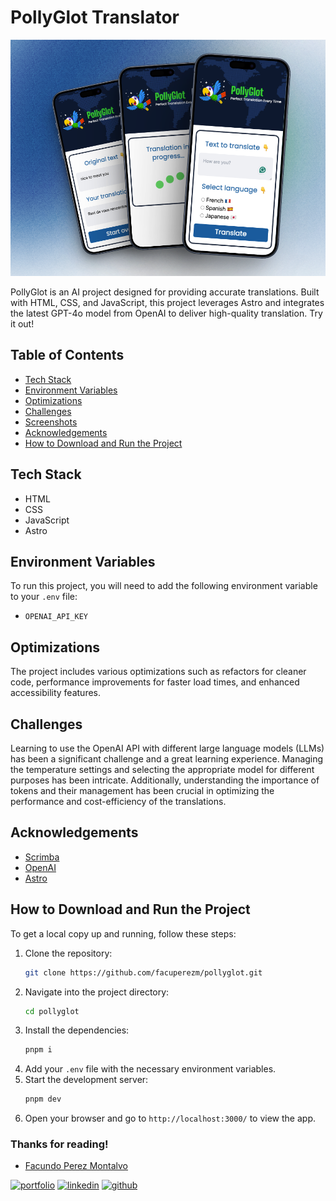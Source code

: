 # PollyGlot Translator

![App Screenshot](/public/screenshot.png)

PollyGlot is an AI project designed for providing accurate translations. Built with HTML, CSS, and JavaScript, this project leverages Astro and integrates the latest GPT-4o model from OpenAI to deliver high-quality translation. Try it out!

## Table of Contents

- [Tech Stack](#tech-stack)
- [Environment Variables](#environment-variables)
- [Optimizations](#optimizations)
- [Challenges](#challenges)
- [Screenshots](#screenshots)
- [Acknowledgements](#acknowledgements)
- [How to Download and Run the Project](#how-to-download-and-run-the-project)

## Tech Stack

- HTML
- CSS
- JavaScript
- Astro

## Environment Variables

To run this project, you will need to add the following environment variable to your `.env` file:

- `OPENAI_API_KEY`

## Optimizations

The project includes various optimizations such as refactors for cleaner code, performance improvements for faster load times, and enhanced accessibility features.

## Challenges

Learning to use the OpenAI API with different large language models (LLMs) has been a significant challenge and a great learning experience. Managing the temperature settings and selecting the appropriate model for different purposes has been intricate. Additionally, understanding the importance of tokens and their management has been crucial in optimizing the performance and cost-efficiency of the translations.

## Acknowledgements

- [Scrimba](https://scrimba.com/)
- [OpenAI](https://openai.com/)
- [Astro](https://astro.build/)

## How to Download and Run the Project

To get a local copy up and running, follow these steps:

1. Clone the repository:
   ```bash
   git clone https://github.com/facuperezm/pollyglot.git
   ```
2. Navigate into the project directory:
   ```bash
   cd pollyglot
   ```
3. Install the dependencies:
   ```bash
   pnpm i
   ```
4. Add your `.env` file with the necessary environment variables.
5. Start the development server:
   ```bash
   pnpm dev
   ```
6. Open your browser and go to `http://localhost:3000/` to view the app.

### Thanks for reading!

- [Facundo Perez Montalvo](https://facuperezm.com)

[![portfolio](https://img.shields.io/badge/my_portfolio-000?style=for-the-badge&logo=ko-fi&logoColor=white)](https://facuperezm.com)
[![linkedin](https://img.shields.io/badge/linkedin-0A66C2?style=for-the-badge&logo=linkedin&logoColor=white)](https://www.linkedin.com/in/facuperezm/)
[![github](https://img.shields.io/badge/github-555?style=for-the-badge&logo=github&logoColor=white)](https://github.com/facuperezm)
